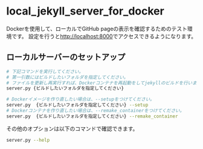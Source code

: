 # local_jekyll_server_for_docker

Dockerを使用して、ローカルでGitHub pageの表示を確認するためのテスト環境です。
設定を行うと[http://localhost:8000](http://localhost:8000)でアクセスできるようになります。

## ローカルサーバーのセットアップ

```bash
# 下記コマンドを実行してください。
# 第一引数にはビルドしたいフォルダを指定してください。
# ファイルを更新し再実行すれば、Dockerコンテナを再起動をしてjekyllのビルドを行います。
server.py {ビルドしたいフォルダを指定してください}

# Dockerイメージを作り直したい場合は、--setupをつけてください。
server.py  {ビルドしたいフォルダを指定してください} --setup
# Dockerコンテナを作り直したい場合は、--remake_containerをつけてください。
server.py  {ビルドしたいフォルダを指定してください} --remake_container
```

その他のオプションは以下のコマンドで確認できます。

```bash
server.py --help
```
